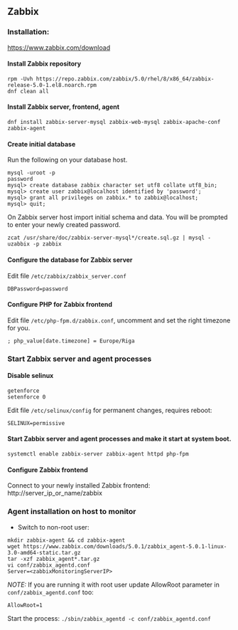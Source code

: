 ## Zabbix

### Installation:
https://www.zabbix.com/download

#### Install Zabbix repository
```
rpm -Uvh https://repo.zabbix.com/zabbix/5.0/rhel/8/x86_64/zabbix-release-5.0-1.el8.noarch.rpm
dnf clean all
```
#### Install Zabbix server, frontend, agent
`dnf install zabbix-server-mysql zabbix-web-mysql zabbix-apache-conf zabbix-agent`

#### Create initial database
Run the following on your database host.
```
mysql -uroot -p
password
mysql> create database zabbix character set utf8 collate utf8_bin;
mysql> create user zabbix@localhost identified by 'password';
mysql> grant all privileges on zabbix.* to zabbix@localhost;
mysql> quit;
```

On Zabbix server host import initial schema and data. You will be prompted to enter your newly created password.
```
zcat /usr/share/doc/zabbix-server-mysql*/create.sql.gz | mysql -uzabbix -p zabbix
```

#### Configure the database for Zabbix server

Edit file `/etc/zabbix/zabbix_server.conf`
```
DBPassword=password
```
#### Configure PHP for Zabbix frontend
Edit file `/etc/php-fpm.d/zabbix.conf`, uncomment and set the right timezone for you.
```
; php_value[date.timezone] = Europe/Riga
```
### Start Zabbix server and agent processes

#### Disable selinux
```
getenforce
setenforce 0
```
Edit file `/etc/selinux/config` for permanent changes, requires reboot:
```
SELINUX=permissive
```

#### Start Zabbix server and agent processes and make it start at system boot.
```systemctl restart zabbix-server zabbix-agent httpd php-fpm
systemctl enable zabbix-server zabbix-agent httpd php-fpm
```
#### Configure Zabbix frontend
Connect to your newly installed Zabbix frontend: http://server_ip_or_name/zabbix


### Agent installation on host to monitor
* Switch to non-root user:
```
mkdir zabbix-agent && cd zabbix-agent
wget https://www.zabbix.com/downloads/5.0.1/zabbix_agent-5.0.1-linux-3.0-amd64-static.tar.gz
tar -xzf zabbix_agent*.tar.gz
vi conf/zabbix_agentd.conf
Server=<zabbixMonitoringServerIP>
```
*NOTE:* If you are running it with root user update AllowRoot parameter in `conf/zabbix_agentd.conf` too:
```
AllowRoot=1
```

Start the process:
`./sbin/zabbix_agentd -c conf/zabbix_agentd.conf`
